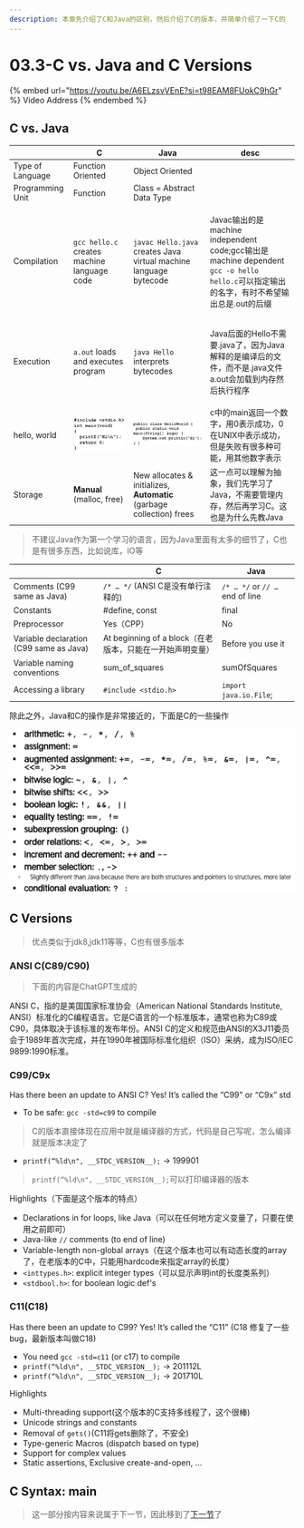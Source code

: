 ```yaml
---
description: 本章先介绍了C和Java的区别，然后介绍了C的版本，并简单介绍了一下C的
---
```


# 03.3-C vs. Java and C Versions

{% embed url="https://youtu.be/A6ELzsvVEnE?si=t98EAM8FUokC9hGr" %}
Video Address
{% endembed %}

## C vs. Java

|                  | C                                                              | Java                                                                  | desc                                                                                                                            |
| ---------------- | -------------------------------------------------------------- | --------------------------------------------------------------------- | ------------------------------------------------------------------------------------------------------------------------------- |
| Type of Language | Function Oriented                                              | Object Oriented                                                       |                                                                                                                                 |
| Programming Unit | Function                                                       | Class = Abstract Data Type                                            |                                                                                                                                 |
| Compilation      | `gcc hello.c` creates machine language code                    | `javac Hello.java` creates Java virtual machine language bytecode     | <p>Javac输出的是machine independent code;gcc输出是machine dependent<br><code>gcc -o hello hello.c</code>可以指定输出的名字，有时不希望输出总是.out的后缀</p> |
| Execution        | `a.out` loads and executes program                             | `java Hello` interprets bytecodes                                     | <p>Java后面的Hello不需要.java了，因为Java解释的是编译后的文件，而不是.java文件<br>a.out会加载到内存然后执行程序</p>                                                   |
| hello, world     | ![image-20240601131930467](.image/image-20240601131930467.png) | ![image-20240601131938913](.image/image-20240601131938913.png)        | c中的main返回一个数字，用0表示成功，0在UNIX中表示成功，但是失败有很多种可能，用其他数字表示                                                                             |
| Storage          | **Manual** (malloc, free)                                      | New allocates & initializes, **Automatic** (garbage collection) frees | 这一点可以理解为抽象，我们先学习了Java，不需要管理内存，然后再学习C。这也是为什么先教Java                                                                               |

> 不建议Java作为第一个学习的语言，因为Java里面有太多的细节了，C也是有很多东西，比如说库，IO等

|                                         | C                                        | Java                            |
| --------------------------------------- | ---------------------------------------- | ------------------------------- |
| Comments (C99 same as Java)             | `/* … */` (ANSI C是没有单行注释的)               | `/* … */` or `// …` end of line |
| Constants                               | #define, const                           | final                           |
| Preprocessor                            | Yes（CPP）                                 | No                              |
| Variable declaration (C99 same as Java) | At beginning of a block（在老版本，只能在一开始声明变量） | Before you use it               |
| Variable naming conventions             | sum\_of\_squares                         | sumOfSquares                    |
| Accessing a library                     | `#include <stdio.h>`                     | `import java.io.File`;          |

除此之外，Java和C的操作是非常接近的，下面是C的一些操作

![image-20240601134231279](.image/image-20240601134231279.png)

## C Versions

> 优点类似于jdk8,jdk11等等，C也有很多版本

### ANSI C(C89/C90)

> 下面的内容是ChatGPT生成的

ANSI C，指的是美国国家标准协会（American National Standards Institute, ANSI）标准化的C编程语言。它是C语言的一个标准版本，通常也称为C89或C90，具体取决于该标准的发布年份。ANSI C的定义和规范由ANSI的X3J11委员会于1989年首次完成，并在1990年被国际标准化组织（ISO）采纳，成为ISO/IEC 9899:1990标准。

### C99/C9x

Has there been an update to ANSI C? Yes! It’s called the “C99” or “C9x” std

* To be safe: `gcc -std=c99` to compile

> C的版本直接体现在应用中就是编译器的方式，代码是自己写呢，怎么编译就是版本决定了

* `printf(“%ld\n", __STDC_VERSION__);` → 199901

> `printf(“%ld\n", __STDC_VERSION__);`可以打印编译器的版本

Highlights（下面是这个版本的特点）

* Declarations in for loops, like Java（可以在任何地方定义变量了，只要在使用之前即可）
* Java-like `//` comments (to end of line)
* Variable-length non-global arrays（在这个版本也可以有动态长度的array了，在老版本的C中，只能用hardcode来指定array的长度）
* `<inttypes.h>`: explicit integer types（可以显示声明int的长度类系列）
* `<stdbool.h>`: for boolean logic def's

### C11(C18)

Has there been an update to C99? Yes! It’s called the “C11” (C18 修复了一些bug，最新版本叫做C18)

* You need `gcc -std=c11` (or c17) to compile
* `printf(“%ld\n", __STDC_VERSION__);` → 201112L
* `printf(“%ld\n", __STDC_VERSION__);` → 201710L

Highlights

* Multi-threading support(这个版本的C支持多线程了，这个很棒)
* Unicode strings and constants
* Removal of `gets()`(C11将gets删除了，不安全)
* Type-generic Macros (dispatch based on type)
* Support for complex values
* Static assertions, Exclusive create-and-open, …

## C Syntax: main

> 这一部分按内容来说属于下一节，因此移到了[下一节](03.4-c-syntax.md)了

